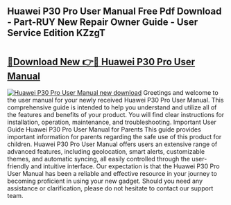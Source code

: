 ## Huawei P30 Pro User Manual Free Pdf Download - Part-RUY New Repair Owner Guide - User Service Edition KZzgT

# <h2><a href="http://cf2148.oget.top/?id=Huawei+P30+Pro+User+Manual">🔗Download New 👉🔴 Huawei P30 Pro User Manual</a></h2>

[![Huawei P30 Pro User Manual new download](https://i.imgur.com/5g1atiW.png)](http://cf2148.oget.top/?id=Huawei+P30+Pro+User+Manual)
Greetings and welcome to the user manual for your newly received Huawei P30 Pro User Manual. This comprehensive guide is intended to help you understand and utilize all of the features and benefits of your product. You will find clear instructions for installation, operation, maintenance, and troubleshooting. Important User Guide Huawei P30 Pro User Manual for Parents This guide provides important information for parents regarding the safe use of this product for children. Huawei P30 Pro User Manual offers users an extensive range of advanced features, including geolocation, smart alerts, customizable themes, and automatic syncing, all easily controlled through the user-friendly and intuitive interface. Our expectation is that the Huawei P30 Pro User Manual has been a reliable and effective resource in your journey to becoming proficient in using your new gadget. Should you need any assistance or clarification, please do not hesitate to contact our support team.
